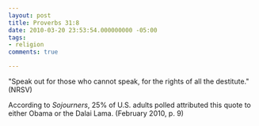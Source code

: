 ```yaml
---
layout: post
title: Proverbs 31:8
date: 2010-03-20 23:53:54.000000000 -05:00
tags:
- religion 
comments: true

---
```

<p>"Speak out for those who cannot speak, for the rights of all the destitute." (NRSV)</p>
<p>According to <em>Sojourners</em>, 25% of U.S. adults polled attributed this quote to either Obama or the Dalai Lama. (February 2010, p. 9)</p>
